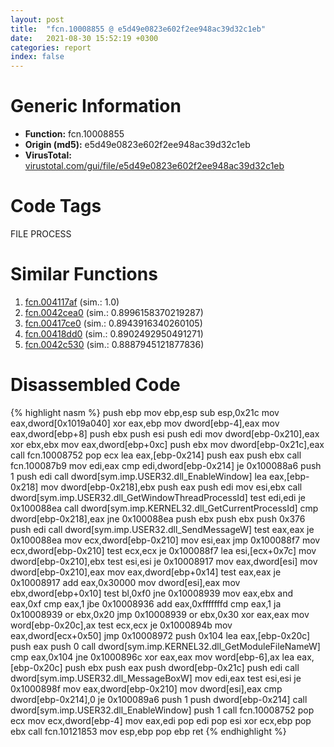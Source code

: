 ```yaml
---
layout: post
title:  "fcn.10008855 @ e5d49e0823e602f2ee948ac39d32c1eb"
date:   2021-08-30 15:52:19 +0300
categories: report
index: false
---
```


# Generic Information
- **Function:** fcn.10008855
- **Origin (md5):** e5d49e0823e602f2ee948ac39d32c1eb
- **VirusTotal:** [virustotal.com/gui/file/e5d49e0823e602f2ee948ac39d32c1eb][virustotal_ref]

# Code Tags
<span class="tag" id="FILE">FILE</span>
<span class="tag" id="PROCESS">PROCESS</span>


# Similar Functions

1. [fcn.004117af][similar_1_ref] (sim.: 1.0)
2. [fcn.0042cea0][similar_2_ref] (sim.: 0.8996158370219287)
3. [fcn.00417ce0][similar_3_ref] (sim.: 0.8943916340260105)
4. [fcn.00418dd0][similar_4_ref] (sim.: 0.8902492950491271)
5. [fcn.0042c530][similar_5_ref] (sim.: 0.8887945121877836)


# Disassembled Code

{% highlight nasm %}
push ebp
mov ebp,esp
sub esp,0x21c
mov eax,dword[0x1019a040]
xor eax,ebp
mov dword[ebp-4],eax
mov eax,dword[ebp+8]
push ebx
push esi
push edi
mov dword[ebp-0x210],eax
xor ebx,ebx
mov eax,dword[ebp+0xc]
push ebx
mov dword[ebp-0x21c],eax
call fcn.10008752
pop ecx
lea eax,[ebp-0x214]
push eax
push ebx
call fcn.100087b9
mov edi,eax
cmp edi,dword[ebp-0x214]
je 0x100088a6
push 1
push edi
call dword[sym.imp.USER32.dll_EnableWindow]
lea eax,[ebp-0x218]
mov dword[ebp-0x218],ebx
push eax
push edi
mov esi,ebx
call dword[sym.imp.USER32.dll_GetWindowThreadProcessId]
test edi,edi
je 0x100088ea
call dword[sym.imp.KERNEL32.dll_GetCurrentProcessId]
cmp dword[ebp-0x218],eax
jne 0x100088ea
push ebx
push ebx
push 0x376
push edi
call dword[sym.imp.USER32.dll_SendMessageW]
test eax,eax
je 0x100088ea
mov ecx,dword[ebp-0x210]
mov esi,eax
jmp 0x100088f7
mov ecx,dword[ebp-0x210]
test ecx,ecx
je 0x100088f7
lea esi,[ecx+0x7c]
mov dword[ebp-0x210],ebx
test esi,esi
je 0x10008917
mov eax,dword[esi]
mov dword[ebp-0x210],eax
mov eax,dword[ebp+0x14]
test eax,eax
je 0x10008917
add eax,0x30000
mov dword[esi],eax
mov ebx,dword[ebp+0x10]
test bl,0xf0
jne 0x10008939
mov eax,ebx
and eax,0xf
cmp eax,1
jbe 0x10008936
add eax,0xfffffffd
cmp eax,1
ja 0x10008939
or ebx,0x20
jmp 0x10008939
or ebx,0x30
xor eax,eax
mov word[ebp-0x20c],ax
test ecx,ecx
je 0x1000894b
mov eax,dword[ecx+0x50]
jmp 0x10008972
push 0x104
lea eax,[ebp-0x20c]
push eax
push 0
call dword[sym.imp.KERNEL32.dll_GetModuleFileNameW]
cmp eax,0x104
jne 0x1000896c
xor eax,eax
mov word[ebp-6],ax
lea eax,[ebp-0x20c]
push ebx
push eax
push dword[ebp-0x21c]
push edi
call dword[sym.imp.USER32.dll_MessageBoxW]
mov edi,eax
test esi,esi
je 0x1000898f
mov eax,dword[ebp-0x210]
mov dword[esi],eax
cmp dword[ebp-0x214],0
je 0x100089a6
push 1
push dword[ebp-0x214]
call dword[sym.imp.USER32.dll_EnableWindow]
push 1
call fcn.10008752
pop ecx
mov ecx,dword[ebp-4]
mov eax,edi
pop edi
pop esi
xor ecx,ebp
pop ebx
call fcn.10121853
mov esp,ebp
pop ebp
ret
{% endhighlight %}


[similar_1_ref]: /report/fcn.004117af@9c2b894b84f59672d8be2e984066f76f
[similar_2_ref]: /report/fcn.0042cea0@e2ba7f10eb234338a49853c34d7d9c56
[similar_3_ref]: /report/fcn.00417ce0@e2ba7f10eb234338a49853c34d7d9c56
[similar_4_ref]: /report/fcn.00418dd0@e2ba7f10eb234338a49853c34d7d9c56
[similar_5_ref]: /report/fcn.0042c530@e2ba7f10eb234338a49853c34d7d9c56
[virustotal_ref]: https://www.virustotal.com/gui/file/e5d49e0823e602f2ee948ac39d32c1eb